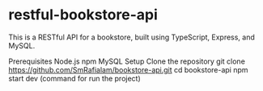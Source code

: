 ﻿# restful-bookstore-api

This is a RESTful API for a bookstore, built using TypeScript, Express, and MySQL.

Prerequisites
Node.js
npm
MySQL
Setup
Clone the repository
git clone https://github.com/SmRafialam/bookstore-api.git
cd bookstore-api
npm start dev (command for run the project)
